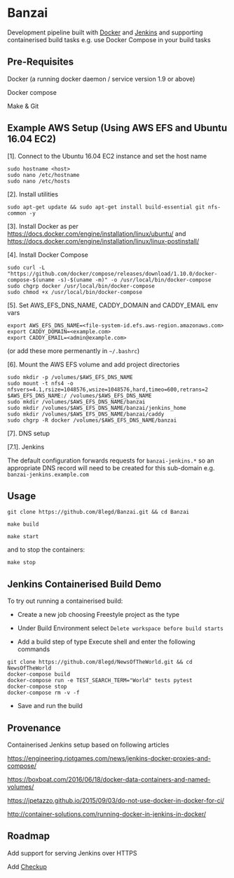 # Banzai

Development pipeline built with [Docker](https://www.docker.com/) and [Jenkins](https://jenkins.io/) and supporting containerised build tasks e.g. use Docker Compose in your build tasks

## Pre-Requisites

Docker (a running docker daemon / service version 1.9 or above)

Docker compose

Make & Git

## Example AWS Setup (Using AWS EFS and Ubuntu 16.04 EC2)

[1]. Connect to the Ubuntu 16.04 EC2 instance and set the host name
```
sudo hostname <host>
sudo nano /etc/hostname
sudo nano /etc/hosts
```

[2]. Install utilities
```
sudo apt-get update && sudo apt-get install build-essential git nfs-common -y
```

[3]. Install Docker as per https://docs.docker.com/engine/installation/linux/ubuntu/ and https://docs.docker.com/engine/installation/linux/linux-postinstall/

[4]. Install Docker Compose
```
sudo curl -L "https://github.com/docker/compose/releases/download/1.10.0/docker-compose-$(uname -s)-$(uname -m)" -o /usr/local/bin/docker-compose
sudo chgrp docker /usr/local/bin/docker-compose
sudo chmod +x /usr/local/bin/docker-compose
```

[5]. Set AWS_EFS_DNS_NAME, CADDY_DOMAIN and CADDY_EMAIL env vars
```
export AWS_EFS_DNS_NAME=<file-system-id.efs.aws-region.amazonaws.com>
export CADDY_DOMAIN=<example.com>
export CADDY_EMAIL=<admin@example.com>
```
(or add these more permenantly in `~/.bashrc`)

[6]. Mount the AWS EFS volume and add project directories
```
sudo mkdir -p /volumes/$AWS_EFS_DNS_NAME
sudo mount -t nfs4 -o nfsvers=4.1,rsize=1048576,wsize=1048576,hard,timeo=600,retrans=2 $AWS_EFS_DNS_NAME:/ /volumes/$AWS_EFS_DNS_NAME
sudo mkdir /volumes/$AWS_EFS_DNS_NAME/banzai
sudo mkdir /volumes/$AWS_EFS_DNS_NAME/banzai/jenkins_home
sudo mkdir /volumes/$AWS_EFS_DNS_NAME/banzai/caddy
sudo chgrp -R docker /volumes/$AWS_EFS_DNS_NAME/banzai
```

[7]. DNS setup

[7.1]. Jenkins

The default configuration forwards requests for `banzai-jenkins.*` so an appropriate DNS record will need to be created for this sub-domain e.g. `banzai-jenkins.example.com`


## Usage

`git clone https://github.com/8legd/Banzai.git && cd Banzai`

`make build`

`make start`

and to stop the containers:

`make stop`

## Jenkins Containerised Build Demo

To try out running a containerised build:

- Create a new job choosing Freestyle project as the type

- Under Build Environment select `Delete workspace before build starts`

- Add a build step of type Execute shell and enter the following commands
```
git clone https://github.com/8legd/NewsOfTheWorld.git && cd NewsOfTheWorld
docker-compose build
docker-compose run -e TEST_SEARCH_TERM="World" tests pytest
docker-compose stop
docker-compose rm -v -f
```

- Save and run the build

## Provenance

Containerised Jenkins setup based on following articles

https://engineering.riotgames.com/news/jenkins-docker-proxies-and-compose/

https://boxboat.com/2016/06/18/docker-data-containers-and-named-volumes/

https://jpetazzo.github.io/2015/09/03/do-not-use-docker-in-docker-for-ci/

http://container-solutions.com/running-docker-in-jenkins-in-docker/

## Roadmap

Add support for serving Jenkins over HTTPS

Add [Checkup](https://github.com/sourcegraph/checkup)
